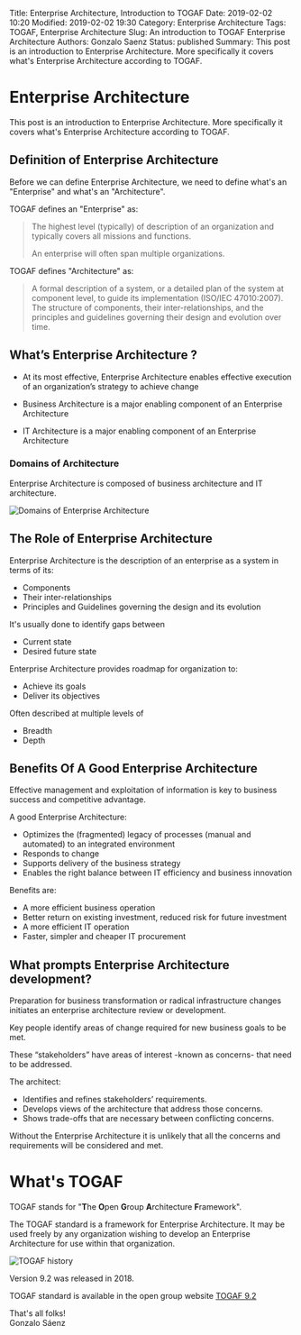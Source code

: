 Title: Enterprise Architecture, Introduction to TOGAF
Date: 2019-02-02 10:20
Modified: 2019-02-02 19:30
Category: Enterprise Architecture
Tags: TOGAF, Enterprise Architecture
Slug: An introduction to TOGAF Enterprise Architecture
Authors: Gonzalo Saenz
Status: published
Summary: This post is an introduction to Enterprise Architecture. More specifically it covers what's Enterprise Architecture according to TOGAF.

# Enterprise Architecture

This post is an introduction to Enterprise Architecture. More specifically it covers what's Enterprise Architecture according to TOGAF.

## Definition of Enterprise Architecture

Before we can define Enterprise Architecture, we need to define what's an "Enterprise" and what's an "Architecture".

TOGAF defines an "Enterprise" as:
> The highest level (typically) of description of an organization and typically
> covers all missions and functions.
>
> An enterprise will often span multiple organizations.

TOGAF defines "Architecture" as:

> A formal description of a system, or a detailed plan of the system at component
> level, to guide its implementation (ISO/IEC 47010:2007).
> The structure of components, their inter-relationships, and the principles and
> guidelines governing their design and evolution over time.

## What’s Enterprise Architecture ?

* At its most effective, Enterprise Architecture enables effective execution of an organization’s strategy to achieve change

* Business Architecture is a major enabling component of an Enterprise Architecture

* IT Architecture is a major enabling component of an Enterprise Architecture

### Domains of Architecture

Enterprise Architecture is composed of business architecture and IT architecture.

![Domains of Enterprise Architecture][enterprise_architecture]

## The Role of Enterprise Architecture

Enterprise Architecture is the description of an enterprise as a system in terms of its:

* Components
* Their inter-relationships
* Principles and Guidelines governing the design and its evolution

It's usually done to identify gaps between

* Current state
* Desired future state

Enterprise Architecture provides roadmap for organization to:

* Achieve its goals
* Deliver its objectives

Often described at multiple levels of

* Breadth
* Depth

## Benefits Of A Good Enterprise Architecture

Effective management and exploitation of information is key to business success and competitive advantage.

A good Enterprise Architecture:

* Optimizes the (fragmented) legacy of processes (manual and automated) to an integrated environment
* Responds to change
* Supports delivery of the business strategy
* Enables the right balance between IT efficiency and business innovation

Benefits are:

* A more efficient business operation
* Better return on existing investment, reduced risk for future investment
* A more efficient IT operation
* Faster, simpler and cheaper IT procurement

## What prompts Enterprise Architecture development?

Preparation for business transformation or radical infrastructure changes initiates  an enterprise architecture review or development.

Key people identify areas of change required for new business goals to be met.

These  “stakeholders”  have areas of interest -known as concerns- that need to be addressed.

The architect:

* Identifies and refines stakeholders’ requirements.
* Develops views of the architecture that address those concerns.
* Shows trade-offs that are necessary between conflicting concerns.

Without the Enterprise Architecture  it is unlikely that all the concerns and requirements will be considered and met.

# What's TOGAF

TOGAF stands for "**T**he **O**pen **G**roup **A**rchitecture **F**ramework".

The TOGAF standard is a framework for Enterprise Architecture. It may be used freely by any organization wishing to develop an Enterprise Architecture for use within that organization.

![TOGAF history][togaf_history]

Version 9.2 was released in 2018.

TOGAF standard is available in the open group website [TOGAF 9.2][togaf_9.2]


That's all folks!</br>
Gonzalo Sáenz

<!-- Links -->
[enterprise_architecture]: /images/enterprise_architecture.png "Domains of Enterprise Architecture"

[togaf_history]: /images/togaf_history.png "TOGAF history"

[togaf_9.2]: http://pubs.opengroup.org/architecture/togaf92-doc/arch/index.html "TOGAF 9.2"
